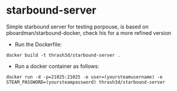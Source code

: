 # starbound-server

Simple starbound server for testing porpouse, is based on pboardman/starbound-docker, check his for a more refined version

- Run the Dockerfile:    

 ``` docker build -t thrash3d/starbound-server . ```

- Run a docker container as follows:    

``` docker run -d -p=21025:21025 -e user=(yoursteamusername) -e STEAM_PASSWORD=(yoursteampassword) thrash3d/starbound-server ```
